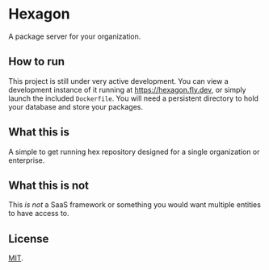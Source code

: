 # Hexagon

A package server for your organization.

## How to run

This project is still under very active development. You can view a development instance of it running at <https://hexagon.fly.dev>, or simply launch the included `Dockerfile`. You will need a persistent directory to hold your database and store your packages.

## What this is

A simple to get running hex repository designed for a single organization or enterprise.

## What this is not

This _is not_ a SaaS framework or something you would want multiple entities to have access to.

## License

[MIT](LICENSE).
